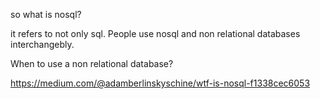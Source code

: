 so what is nosql?

it refers to not only sql. People use nosql and non relational databases interchangebly.

When to use a non relational database?

https://medium.com/@adamberlinskyschine/wtf-is-nosql-f1338cec6053
